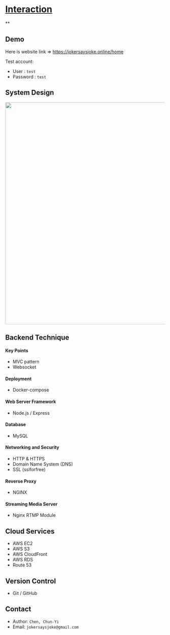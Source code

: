 # [Interaction](https://jokersaysjoke.online/home)
**
## Demo
Here is website link => <https://jokersaysjoke.online/home>

Test account:
- User : `test`
- Password : `test`

## System Design

<img src='https://user-images.githubusercontent.com/110945189/234706389-e0da46b1-0a63-4960-931c-c1b7738216cd.png' width='700px'>

## Backend Technique
#### Key Points
- MVC pattern
- Websocket

#### Deployment
- Docker-compose

#### Web Server Framework
- Node.js / Express

#### Database
- MySQL

#### Networking and Security
- HTTP & HTTPS
- Domain Name System (DNS)
- SSL (sslforfree)

#### Reverse Proxy
- NGINX

#### Streaming Media Server
- Nginx RTMP Module

## Cloud Services
- AWS EC2
- AWS S3
- AWS CloudFront
- AWS RDS
- Route 53

## Version Control
- Git / GitHub

## Contact
- Author: `Chen, Chun-Yi`
- Email: `jokersaysjoke@gmail.com`
